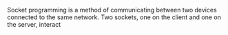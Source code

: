 Socket programming is a method of communicating between two devices connected to the same network. Two sockets, one on the client and one on the server, interact

